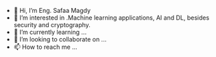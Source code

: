 - 👋 Hi, I’m Eng. Safaa Magdy
- 👀 I’m interested in .Machine learning applications, AI and DL, besides security and cryptography. 
- 🌱 I’m currently learning ...
- 💞️ I’m looking to collaborate on ...
- 📫 How to reach me ...

<!---
smagdy93/smagdy93 is a ✨ special ✨ repository because its `README.md` (this file) appears on your GitHub profile.
You can click the Preview link to take a look at your changes.
--->
